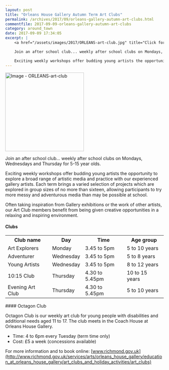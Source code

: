 ```yaml
---
layout: post
title: "Orleans House Gallery Autumn Term Art Clubs"
permalink: /archives/2017/09/orleans-gallery-autumn-art-clubs.html
commentfile: 2017-09-09-orleans-gallery-autumn-art-clubs
category: around_town
date: 2017-09-09 17:34:05
excerpt: |
    <a href="/assets/images/2017/ORLEANS-art-club.jpg" title="Click for a larger image"><img src="/assets/images/2017/ORLEANS-art-club-thumb.jpg" width="150" alt="Image - ORLEANS-art-club"  class="photo right"/></a>

    Join an after school club... weekly after school clubs on Mondays, Wednesdays and Thursday for 5-15 year olds.

    Exciting weekly workshops offer budding young artists the opportunity to explore a broad range of artistic media and practice with our experienced gallery artists. Each term brings a varied selection of projects which are explored in group sizes of no more than sixteen, allowing participants to try more messy and adventurous media than may be possible at school.
---
```


<a href="/assets/images/2017/ORLEANS-art-club.jpg" title="Click for a larger image"><img src="/assets/images/2017/ORLEANS-art-club-thumb.jpg" width="250" alt="Image - ORLEANS-art-club"  class="photo right"/></a>

Join an after school club... weekly after school clubs on Mondays, Wednesdays and Thursday for 5-15 year olds.

Exciting weekly workshops offer budding young artists the opportunity to explore a broad range of artistic media and practice with our experienced gallery artists. Each term brings a varied selection of projects which are explored in group sizes of no more than sixteen, allowing participants to try more messy and adventurous media than may be possible at school.

Often taking inspiration from Gallery exhibitions or the work of other artists, our Art Club members benefit from being given creative opportunities in a relaxing and inspiring environment.

#### Clubs

<table>
<tr>
<th>
Club name

</th>
<th>
Day

</th>
<th>
Time

</th>
<th>
Age group

</th>
</tr>
<tr>
<td>
Art Explorers

</td>
<td>
Monday

</td>
<td>
3.45 to 5pm

</td>
<td>
5 to 10 years

</td>
</tr>
<tr>
<td>
Adventurer

</td>
<td>
Wednesday

</td>
<td>
3.45 to 5pm

</td>
<td>
5 to 8 years

</td>
</tr>
<tr>
<td>
Young Artists

</td>
<td>
Wednesday

</td>
<td>
3.45 to 5pm

</td>
<td>
8 to 12 years

</td>
</tr>
<tr>
<td>
10:15 Club

</td>
<td>
Thursday

</td>
<td>
4.30 to 5.45pm

</td>
<td>
10 to 15 years

</td>
</tr>
<tr>
<td>
Evening Art Club

</td>
<td>
Thursday

</td>
<td>
4.30 to 5.45pm

</td>
<td>
5 to 10 years

</td>
</tr>
</table>
#### Octagon Club

Octagon Club is our weekly art club for young people with disabilities and additional needs aged 11 to 17. The club meets in the Coach House at Orleans House Gallery.

-   Time: 4 to 6pm every Tuesday (term time only)
-   Cost: £5 a week (concessions available)

For more information and to book online: [www.richmond.gov.uk](http://www.richmond.gov.uk/services/arts/orleans_house_gallery/education_at_orleans_house_gallery/art_clubs_and_holiday_activities/art_clubs)
